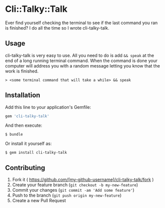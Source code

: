 # Cli::Talky::Talk

Ever find yourself checking the terminal to see if the last command you ran is finished? I do all the time so I wrote cli-talky-talk.

## Usage

cli-talky-talk is very easy to use. All you need to do is add `&& speak` at the end of a long running terminal command. When the command is done your computer will address you with a random message letting you know that the work is finished.

```
> <some terminal command that will take a while> && speak
```

## Installation

Add this line to your application's Gemfile:

```ruby
gem 'cli-talky-talk'
```

And then execute:

    $ bundle

Or install it yourself as:

    $ gem install cli-talky-talk

## Contributing

1. Fork it ( https://github.com/[my-github-username]/cli-talky-talk/fork )
2. Create your feature branch (`git checkout -b my-new-feature`)
3. Commit your changes (`git commit -am 'Add some feature'`)
4. Push to the branch (`git push origin my-new-feature`)
5. Create a new Pull Request
